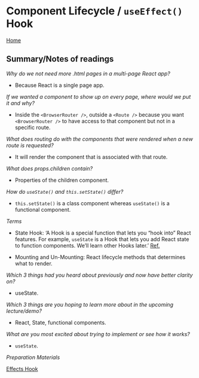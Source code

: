 # Component Lifecycle / `useEffect()` Hook

[Home](https://markjackson28.github.io/reading-notes/)

## Summary/Notes of readings

*Why do we not need more .html pages in a multi-page React app?*

- Because React is a single page app.

*If we wanted a component to show up on every page, where would we put it and why?*

- Inside the `<BrowserRouter />`, outside a `<Route />` because you want `<BrowserRouter />` to have access to that component but not in a specific route.

*What does routing do with the components that were rendered when a new route is requested?*

- It will render the component that is associated with that route.

*What does props.children contain?*

- Properties of the children component.

*How do `useState()` and `this.setState()` differ?*

- `this.setState()` is a class component whereas `useState()` is a functional component.

*Terms*

- State Hook: ‘A Hook is a special function that lets you “hook into” React features. For example, `useState` is a Hook that lets you add React state to function components. We’ll learn other Hooks later.’ [Ref.](https://reactjs.org/docs/hooks-state.html)

- Mounting and Un-Mounting: React lifecycle methods that determines what to render.

*Which 3 things had you heard about previously and now have better clarity on?*

- useState.

*Which 3 things are you hoping to learn more about in the upcoming lecture/demo?*

- React, State, functional components.

*What are you most excited about trying to implement or see how it works?*

- `useState`.

*Preparation Materials*

[Effects Hook](https://reactjs.org/docs/hooks-effect.html)
